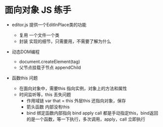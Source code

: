 # 面向对象 JS 练手

- editor.js 提供一个EditInPlace类的功能
    - 复用
        一个文件一个类
    - 封装
        实现的细节，只需要用，不需要了解为什么

- 动态DOM编程
    - document.createElement(tag)
    -  父节点挂载子节点
        appendChild

- 函数this 问题
    - 在面向对象中，需要this 指向实例，对象上的方法和属性
    - 时间监听等，this 丢失问题
        - 作用域链
            var that = this  外层this 还指向对象，保存
        - 箭头函数
            内部没有this
        - bind 绑定函数内部指向
            bind apply call 都是手动指定this，bind返回的是一个函数，等一下执行，多次调用，apply，call 立即执行